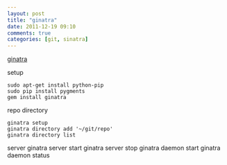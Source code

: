 ```yaml
---
layout: post
title: "ginatra"
date: 2011-12-19 09:10
comments: true
categories: [git, sinatra] 
---
```


[ginatra](https://github.com/lenary/ginatra)

setup

    sudo apt-get install python-pip
    sudo pip install pygments
    gem install ginatra

repo directory

    ginatra setup
    ginatra directory add '~/git/repo'
    ginatra directory list

server
    ginatra server start
    ginatra server stop
    ginatra daemon start
    ginatra daemon status
